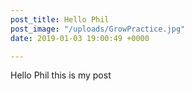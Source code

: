 ```yaml
---
post_title: Hello Phil
post_image: "/uploads/GrowPractice.jpg"
date: 2019-01-03 19:00:49 +0000

---
```

Hello Phil this is my post